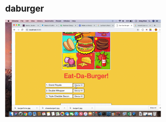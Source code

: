 # daburger


<img src="https://github.com/gtresquire/daburger/blob/master/public/assets/vid/DaBurger.gif" alt="burger clip" width="625" style="max-width:100%;">
